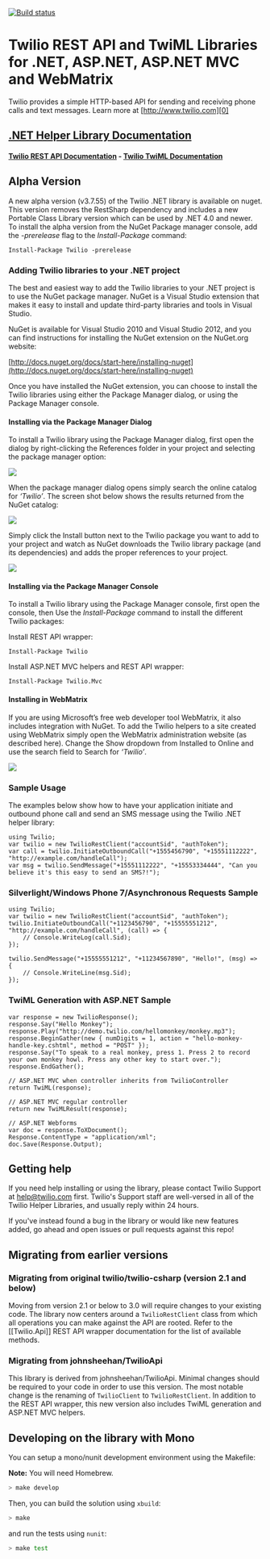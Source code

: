[![Build status](https://ci.appveyor.com/api/projects/status/7e21yfla3877kdu6?svg=true)](https://ci.appveyor.com/project/mplacona/twilio-csharp-5t72d)

# Twilio REST API and TwiML Libraries for .NET, ASP.NET, ASP.NET MVC and WebMatrix

Twilio provides a simple HTTP-based API for sending and receiving phone calls and text messages. Learn more at [http://www.twilio.com][0]

## [.NET Helper Library Documentation][3]
#### [Twilio REST API Documentation][1] - [Twilio TwiML Documentation][2]

## Alpha Version
A new alpha version (v3.7.55) of the Twilio .NET library is available on nuget.  This version removes the RestSharp dependency and includes a new Portable Class Library version which can be used by .NET 4.0 and newer. To install the alpha version from the NuGet Package manager console, add the *-prerelease* flag to the *Install-Package* command:

    Install-Package Twilio -prerelease

### Adding Twilio libraries to your .NET project

The best and easiest way to add the Twilio libraries to your .NET project is to use the NuGet package manager.  NuGet is a Visual Studio extension that makes it easy to install and update third-party libraries and tools in Visual Studio.  

NuGet is available for Visual Studio 2010 and Visual Studio 2012, and you can find instructions for installing the NuGet extension on the NuGet.org website:

[http://docs.nuget.org/docs/start-here/installing-nuget](http://docs.nuget.org/docs/start-here/installing-nuget)

Once you have installed the NuGet extension, you can choose to install the Twilio libraries using either the Package Manager dialog, or using the Package Manager console.

#### Installing via the Package Manager Dialog

To install a Twilio library using the Package Manager dialog, first open the dialog by right-clicking the References folder in your project and selecting the package manager option:

![](https://lh4.googleusercontent.com/f7arKv3rtF3_0x8ckYwDC4d9qr3lfcHcIYROjAAI2h6StebF_szFVy_irxjDuKtUlemg2PC9uWaUKjtSuZfwPh6PatIN76BrksWaL8slscC5yDpxxtQ)

When the package manager dialog opens simply search the online catalog for _‘Twilio’_.  The screen shot below shows the results returned from the NuGet catalog:

![](https://lh3.googleusercontent.com/5MJ4NZuU2u38BrXAaXCAaQNIG-A5GR9SpdfOylya2HCHoRgCdybmdfbKpo9-AAOx3TmH_Yn2vri5vBR4cXMrFoVcKl5SWQ5POPgDNTzrUxlCJiDq-Jc)

Simply click the Install button next to the Twilio package you want to add to your project and watch as NuGet downloads the Twilio library package (and its dependencies) and adds the proper  references to your project.

![](http://i.imgur.com/qX02AAF.png)

#### Installing via the Package Manager Console

To install a Twilio library using the Package Manager console, first open the console, then Use the _Install-Package_ command to install the different Twilio packages:

Install REST API wrapper:

    Install-Package Twilio

Install ASP.NET MVC helpers and REST API wrapper:

    Install-Package Twilio.Mvc

#### Installing in WebMatrix

If you are using Microsoft’s free web developer tool WebMatrix, it also includes integration with NuGet.  To add the Twilio helpers to a site created using WebMatrix simply open the WebMatrix administration website (as described here).  Change the Show dropdown from Installed to Online and use the search field to Search for _‘Twilio’_.

![](https://lh6.googleusercontent.com/hooO2wNh3UZnXOLkrvDIFQJuFBQEl2mrmzLjjneceniB4IT6QX927qMR5TV3XGciZMAg__Np0RwKhnmq45drgIBYEHcEtYxXGUL9Q2TaEAJnO9tCfTE)


### Sample Usage

The examples below show how to have your application initiate and outbound phone call and send an SMS message using the Twilio .NET helper library:

    using Twilio;
    var twilio = new TwilioRestClient("accountSid", "authToken");
    var call = twilio.InitiateOutboundCall("+1555456790", "+15551112222", "http://example.com/handleCall");
    var msg = twilio.SendMessage("+15551112222", "+15553334444", "Can you believe it's this easy to send an SMS?!");

### Silverlight/Windows Phone 7/Asynchronous Requests Sample

    using Twilio;
    var twilio = new TwilioRestClient("accountSid", "authToken");
    twilio.InitiateOutboundCall("+1123456790", "+15555551212", "http://example.com/handleCall", (call) => {
        // Console.WriteLog(call.Sid);
    });

    twilio.SendMessage("+15555551212", "+11234567890", "Hello!", (msg) => {
        // Console.WriteLine(msg.Sid);
    });

### TwiML Generation with ASP.NET Sample

	var response = new TwilioResponse();
	response.Say("Hello Monkey");
	response.Play("http://demo.twilio.com/hellomonkey/monkey.mp3");
	response.BeginGather(new { numDigits = 1, action = "hello-monkey-handle-key.cshtml", method = "POST" });
	response.Say("To speak to a real monkey, press 1. Press 2 to record your own monkey howl. Press any other key to start over.");
	response.EndGather();

	// ASP.NET MVC when controller inherits from TwilioController
	return TwiML(response);

	// ASP.NET MVC regular controller
	return new TwiMLResult(response);

	// ASP.NET Webforms
	var doc = response.ToXDocument();
    Response.ContentType = "application/xml";
	doc.Save(Response.Output);
	
## Getting help

If you need help installing or using the library, please contact Twilio Support at help@twilio.com first. Twilio's Support staff are well-versed in all of the Twilio Helper Libraries, and usually reply within 24 hours.

If you've instead found a bug in the library or would like new features added, go ahead and open issues or pull requests against this repo!

## Migrating from earlier versions

### Migrating from original twilio/twilio-csharp (version 2.1 and below)
Moving from version 2.1 or below to 3.0 will require changes to your existing code. The library now centers around a `TwilioRestClient` class from which all operations you can make against the API are rooted. Refer to the [[Twilio.Api]] REST API wrapper documentation for the list of available methods.

### Migrating from johnsheehan/TwilioApi
This library is derived from johnsheehan/TwilioApi. Minimal changes should be required to your code in order to use this version. The most notable change is the renaming of `TwilioClient` to `TwilioRestClient`. In addition to the REST API wrapper, this new version also includes TwiML generation and ASP.NET MVC helpers.


[0]: http://www.twilio.com
[1]: http://www.twilio.com/docs/api/rest
[2]: http://www.twilio.com/docs/api/twiml
[3]: https://github.com/twilio/twilio-csharp/wiki

## Developing on the library with Mono
You can setup a mono/nunit development environment using the Makefile:

**Note:** You will need Homebrew.

```bash
> make develop
```

Then, you can build the solution using `xbuild`:

```bash
> make
```

and run the tests using `nunit`:

```bash
> make test
```
